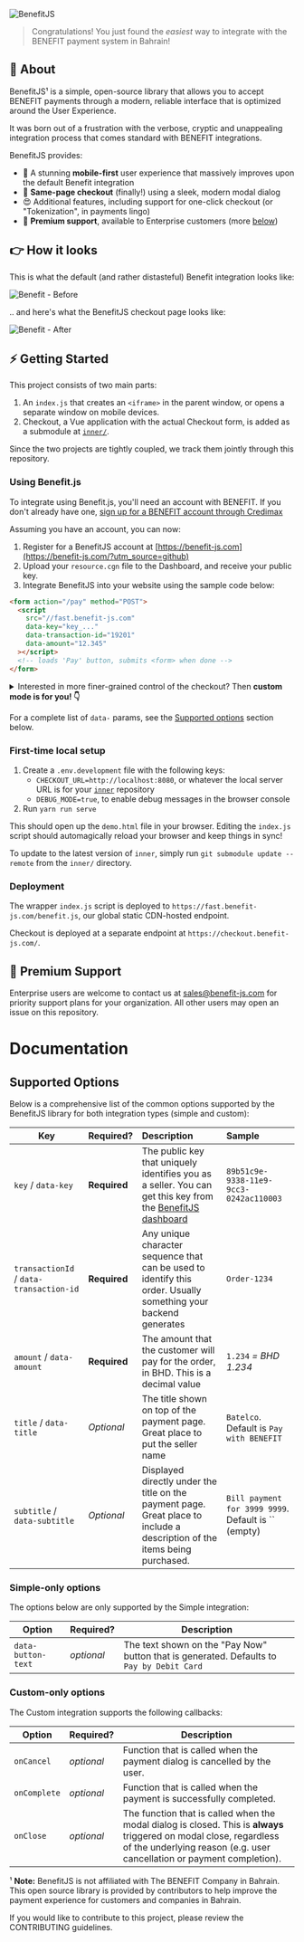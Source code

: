 ![BenefitJS](./assets/benefit-js.png)

> Congratulations! You just found the _easiest_ way to integrate with the BENEFIT payment system in Bahrain!

## 👋 About

BenefitJS¹ is a simple, open-source library that allows you to accept BENEFIT payments through a modern, reliable interface that is optimized around the User Experience.

It was born out of a frustration with the verbose, cryptic and unappealing integration process that comes standard with BENEFIT integrations.

BenefitJS provides:

- 📱 A stunning **mobile-first** user experience that massively improves upon the default Benefit integration
- 🙌 **Same-page checkout** (finally!) using a sleek, modern modal dialog
- 😍 Additional features, including support for one-click checkout (or "Tokenization", in payments lingo)
- 📧 **Premium support**, available to Enterprise customers (more [below](#-premium-support))

## 👉 How it looks

This is what the default (and rather distasteful) Benefit integration looks like:

![Benefit - Before](./assets/benefit-before.png)

.. and here's what the BenefitJS checkout page looks like:

![Benefit - After](./assets/benefit-after.png)

## ⚡ Getting Started

This project consists of two main parts:

1. An `index.js` that creates an `<iframe>` in the parent window, or opens a separate window on mobile devices.
2. Checkout, a Vue application with the actual Checkout form, is added as a submodule at [`inner/`](https://github.com/benefit-js/inner/tree/).

Since the two projects are tightly coupled, we track them jointly through this repository.

### Using Benefit.js

To integrate using Benefit.js, you'll need an account with BENEFIT. If you don't already have one, [sign up for a BENEFIT account through Credimax](https://www.credimax.com.bh/en/e_payment_gateway)

Assuming you have an account, you can now:

1. Register for a BenefitJS account at [https://benefit-js.com](https://benefit-js.com/?utm_source=github)
2. Upload your `resource.cgn` file to the Dashboard, and receive your public key.
3. Integrate BenefitJS into your website using the sample code below:

```html
<form action="/pay" method="POST">
  <script
    src="//fast.benefit-js.com"
    data-key="key_..."
    data-transaction-id="19201"
    data-amount="12.345"
  ></script>
  <!-- loads 'Pay' button, submits <form> when done -->
</form>
```

<details>
<summary>Interested in more finer-grained control of the checkout? Then <strong>custom mode is for you! 👇</strong></summary>

```js
const benefitHandler = new BenefitJS({
  key: 'key_...',
  transactionId: 'Order 12910',
  amount: 1.234, // BHD
  onClose: () => {
    console.warn('onClose() called')
  },
  onCancel: () => {
    console.warn('onCancel() called')
  },
  onComplete: () => {
    console.info('onComplete() called')
  }
})
```
</details>

For a complete list of `data-` params, see the [Supported options](#supported-options) section below.

### First-time local setup

1. Create a `.env.development` file with the following keys:
   - `CHECKOUT_URL=http://localhost:8080`, or whatever the local server URL is for your [`inner`](https://github.com/benefit-js/benefit-js) repository
   - `DEBUG_MODE=true`, to enable debug messages in the browser console
2. Run `yarn run serve`

This should open up the `demo.html` file in your browser. Editing the `index.js` script should automagically reload your browser and keep things in sync!

To update to the latest version of `inner`, simply run `git submodule update --remote` from the `inner/` directory.

### Deployment

The wrapper `index.js` script is deployed to `https://fast.benefit-js.com/benefit.js`, our global static CDN-hosted endpoint.

Checkout is deployed at a separate endpoint at `https://checkout.benefit-js.com/`.

## 📩 Premium Support

Enterprise users are welcome to contact us at [sales@benefit-js.com](mailto:sales@benefit-js.com) for priority support plans for your organization. All other users may open an issue on this repository.

# Documentation

## Supported Options

Below is a comprehensive list of the common options supported by the BenefitJS library for both integration types (simple and custom):

| Key                                     | Required?    | Description                                                                                                                         | Sample                                              |
| --------------------------------------- | ------------ | :---------------------------------------------------------------------------------------------------------------------------------- | :-------------------------------------------------- |
| `key` / `data-key`                      | **Required** | The public key that uniquely identifies you as a seller. You can get this key from the [BenefitJS dashboard](https://benefit-js.com) | `89b51c9e-9338-11e9-9cc3-0242ac110003`              |
| `transactionId` / `data-transaction-id` | **Required** | Any unique character sequence that can be used to identify this order. Usually something your backend generates                     | `Order-1234`                                        |
| `amount` / `data-amount`                | **Required** | The amount that the customer will pay for the order, in BHD. This is a decimal value                                                | `1.234` _= BHD 1.234_                               |
| `title` / `data-title`                  | _Optional_   | The title shown on top of the payment page. Great place to put the seller name                                                      | `Batelco`. Default is `Pay with BENEFIT`            |
| `subtitle` / `data-subtitle`            | _Optional_   | Displayed directly under the title on the payment page. Great place to include a description of the items being purchased.          | `Bill payment for 3999 9999`. Default is `` (empty) |

### Simple-only options

The options below are only supported by the Simple integration:

| Option             | Required?  | Description                                                                               |
| ------------------ | ---------- | ----------------------------------------------------------------------------------------- |
| `data-button-text` | _optional_ | The text shown on the "Pay Now" button that is generated. Defaults to `Pay by Debit Card` |

### Custom-only options

The Custom integration supports the following callbacks:

| Option       | Required?  | Description                                                                                                                                                                                   |
| ------------ | ---------- | --------------------------------------------------------------------------------------------------------------------------------------------------------------------------------------------- |
| `onCancel`   | _optional_ | Function that is called when the payment dialog is cancelled by the user.                                                                                                                     |
| `onComplete` | _optional_ | Function that is called when the payment is successfully completed.                                                                                                                           |
| `onClose`    | _optional_ | The function that is called when the modal dialog is closed. This is **always** triggered on modal close, regardless of the underlying reason (e.g. user cancellation or payment completion). |

¹ **Note:** BenefitJS is not affiliated with The BENEFIT Company in Bahrain. This open source library is provided by contributors to help improve the payment experience for customers and companies in Bahrain.

If you would like to contribute to this project, please review the CONTRIBUTING guidelines.
